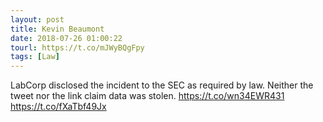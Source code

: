 ```yaml
---
layout: post
title: Kevin Beaumont
date: 2018-07-26 01:00:22
tourl: https://t.co/mJWyBQgFpy
tags: [Law]
---
```

LabCorp disclosed the incident to the SEC as required by law.  Neither the tweet nor the link claim data was stolen. https://t.co/wn34EWR431 https://t.co/fXaTbf49Jx